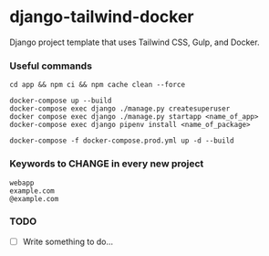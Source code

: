 # django-tailwind-docker
Django project template that uses Tailwind CSS, Gulp, and Docker.

### Useful commands
```docker
cd app && npm ci && npm cache clean --force

docker-compose up --build
docker-compose exec django ./manage.py createsuperuser
docker compose exec django ./manage.py startapp <name_of_app>
docker-compose exec django pipenv install <name_of_package>

docker-compose -f docker-compose.prod.yml up -d --build
```

### Keywords to CHANGE in every new project
```
webapp
example.com
@example.com
```

### TODO

- [ ] Write something to do...

